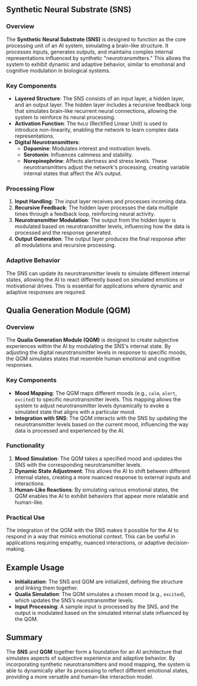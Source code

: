 ## Synthetic Neural Substrate (SNS)

### Overview
The **Synthetic Neural Substrate (SNS)** is designed to function as the core processing unit of an AI system, simulating a brain-like structure. It processes inputs, generates outputs, and maintains complex internal representations influenced by synthetic "neurotransmitters." This allows the system to exhibit dynamic and adaptive behavior, similar to emotional and cognitive modulation in biological systems.

### Key Components
- **Layered Structure**: The SNS consists of an input layer, a hidden layer, and an output layer. The hidden layer includes a recursive feedback loop that simulates brain-like recurrent neural connections, allowing the system to reinforce its neural processing.
- **Activation Function**: The `ReLU` (Rectified Linear Unit) is used to introduce non-linearity, enabling the network to learn complex data representations.
- **Digital Neurotransmitters**:
  - **Dopamine**: Modulates interest and motivation levels.
  - **Serotonin**: Influences calmness and stability.
  - **Norepinephrine**: Affects alertness and stress levels.
  These neurotransmitters adjust the network's processing, creating variable internal states that affect the AI’s output.

### Processing Flow
1. **Input Handling**: The input layer receives and processes incoming data.
2. **Recursive Feedback**: The hidden layer processes the data multiple times through a feedback loop, reinforcing neural activity.
3. **Neurotransmitter Modulation**: The output from the hidden layer is modulated based on neurotransmitter levels, influencing how the data is processed and the response generated.
4. **Output Generation**: The output layer produces the final response after all modulations and recursive processing.

### Adaptive Behavior
The SNS can update its neurotransmitter levels to simulate different internal states, allowing the AI to react differently based on simulated emotions or motivational drives. This is essential for applications where dynamic and adaptive responses are required.

## Qualia Generation Module (QGM)

### Overview
The **Qualia Generation Module (QGM)** is designed to create subjective experiences within the AI by modulating the SNS's internal state. By adjusting the digital neurotransmitter levels in response to specific moods, the QGM simulates states that resemble human emotional and cognitive responses.

### Key Components
- **Mood Mapping**: The QGM maps different moods (e.g., `calm`, `alert`, `excited`) to specific neurotransmitter levels. This mapping allows the system to adjust neurotransmitter levels dynamically to evoke a simulated state that aligns with a particular mood.
- **Integration with SNS**: The QGM interacts with the SNS by updating the neurotransmitter levels based on the current mood, influencing the way data is processed and experienced by the AI.

### Functionality
1. **Mood Simulation**: The QGM takes a specified mood and updates the SNS with the corresponding neurotransmitter levels.
2. **Dynamic State Adjustment**: This allows the AI to shift between different internal states, creating a more nuanced response to external inputs and interactions.
3. **Human-Like Reactions**: By simulating various emotional states, the QGM enables the AI to exhibit behaviors that appear more relatable and human-like.

### Practical Use
The integration of the QGM with the SNS makes it possible for the AI to respond in a way that mimics emotional context. This can be useful in applications requiring empathy, nuanced interactions, or adaptive decision-making.

## Example Usage
- **Initialization**: The SNS and QGM are initialized, defining the structure and linking them together.
- **Qualia Simulation**: The QGM simulates a chosen mood (e.g., `excited`), which updates the SNS’s neurotransmitter levels.
- **Input Processing**: A sample input is processed by the SNS, and the output is modulated based on the simulated internal state influenced by the QGM.

## Summary
The **SNS** and **QGM** together form a foundation for an AI architecture that simulates aspects of subjective experience and adaptive behavior. By incorporating synthetic neurotransmitters and mood mapping, the system is able to dynamically alter its processing to reflect different emotional states, providing a more versatile and human-like interaction model.
